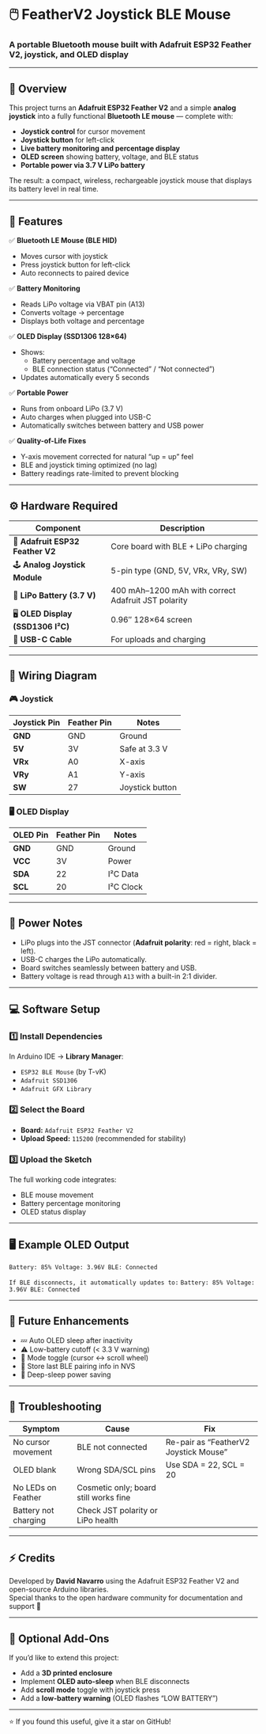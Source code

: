 # 🖱️ FeatherV2 Joystick BLE Mouse  
### A portable Bluetooth mouse built with Adafruit ESP32 Feather V2, joystick, and OLED display  

---

## 🚀 Overview
This project turns an **Adafruit ESP32 Feather V2** and a simple **analog joystick** into a fully functional **Bluetooth LE mouse** — complete with:
- **Joystick control** for cursor movement  
- **Joystick button** for left-click  
- **Live battery monitoring and percentage display**  
- **OLED screen** showing battery, voltage, and BLE status  
- **Portable power via 3.7 V LiPo battery**  

The result: a compact, wireless, rechargeable joystick mouse that displays its battery level in real time.  

---

## 🧩 Features
✅ **Bluetooth LE Mouse (BLE HID)**  
- Moves cursor with joystick  
- Press joystick button for left-click  
- Auto reconnects to paired device  

✅ **Battery Monitoring**  
- Reads LiPo voltage via VBAT pin (A13)  
- Converts voltage → percentage  
- Displays both voltage and percentage  

✅ **OLED Display (SSD1306 128×64)**  
- Shows:  
  - Battery percentage and voltage  
  - BLE connection status (“Connected” / “Not connected”)  
- Updates automatically every 5 seconds  

✅ **Portable Power**  
- Runs from onboard LiPo (3.7 V)  
- Auto charges when plugged into USB-C  
- Automatically switches between battery and USB power  

✅ **Quality-of-Life Fixes**
- Y-axis movement corrected for natural “up = up” feel  
- BLE and joystick timing optimized (no lag)  
- Battery readings rate-limited to prevent blocking  

---

## ⚙️ Hardware Required

| Component | Description |
|------------|-------------|
| 🧠 **Adafruit ESP32 Feather V2** | Core board with BLE + LiPo charging |
| 🕹️ **Analog Joystick Module** | 5-pin type (GND, 5V, VRx, VRy, SW) |
| 🔋 **LiPo Battery (3.7 V)** | 400 mAh–1200 mAh with correct Adafruit JST polarity |
| 🖥️ **OLED Display (SSD1306 I²C)** | 0.96″ 128×64 screen |
| 🔌 **USB-C Cable** | For uploads and charging |

---

## 🧠 Wiring Diagram

### 🎮 Joystick
| Joystick Pin | Feather Pin | Notes |
|---------------|-------------|-------|
| **GND** | GND | Ground |
| **5V** | 3V | Safe at 3.3 V |
| **VRx** | A0 | X-axis |
| **VRy** | A1 | Y-axis |
| **SW** | 27 | Joystick button |

### 🖥️ OLED Display
| OLED Pin | Feather Pin | Notes |
|-----------|--------------|-------|
| **GND** | GND | Ground |
| **VCC** | 3V | Power |
| **SDA** | 22 | I²C Data |
| **SCL** | 20 | I²C Clock |

---

## 🔋 Power Notes
- LiPo plugs into the JST connector (**Adafruit polarity**: red = right, black = left).  
- USB-C charges the LiPo automatically.  
- Board switches seamlessly between battery and USB.  
- Battery voltage is read through `A13` with a built-in 2:1 divider.  

---

## 💻 Software Setup

### 1️⃣ Install Dependencies
In Arduino IDE → **Library Manager**:
- `ESP32 BLE Mouse` (by T-vK)  
- `Adafruit SSD1306`  
- `Adafruit GFX Library`  

### 2️⃣ Select the Board
- **Board:** `Adafruit ESP32 Feather V2`  
- **Upload Speed:** `115200` (recommended for stability)

### 3️⃣ Upload the Sketch
The full working code integrates:
- BLE mouse movement  
- Battery percentage monitoring  
- OLED status display  

---

## 🖥️ Example OLED Output
`Battery: 85%
Voltage: 3.96V
BLE: Connected`

`If BLE disconnects, it automatically updates to:`
`Battery: 85%
Voltage: 3.96V
BLE: Connected`

---

## 🧩 Future Enhancements
- 💤 Auto OLED sleep after inactivity  
- ⚠️ Low-battery cutoff (< 3.3 V warning)  
- 🔄 Mode toggle (cursor ↔ scroll wheel)  
- 💾 Store last BLE pairing info in NVS  
- 🌙 Deep-sleep power saving  

---

## 🧠 Troubleshooting

| Symptom | Cause | Fix |
|----------|--------|-----|
| No cursor movement | BLE not connected | Re-pair as “FeatherV2 Joystick Mouse” |
| OLED blank | Wrong SDA/SCL pins | Use SDA = 22, SCL = 20 |
| No LEDs on Feather | Cosmetic only; board still works fine |
| Battery not charging | Check JST polarity or LiPo health |

---

## ⚡ Credits
Developed by **David Navarro** using the Adafruit ESP32 Feather V2 and open-source Arduino libraries.  
Special thanks to the open hardware community for documentation and support 💪  

---

## 📸 Optional Add-Ons
If you’d like to extend this project:
- Add a **3D printed enclosure**  
- Implement **OLED auto-sleep** when BLE disconnects  
- Add **scroll mode** toggle with joystick press  
- Add a **low-battery warning** (OLED flashes “LOW BATTERY”)  

---

⭐ If you found this useful, give it a star on GitHub!  
